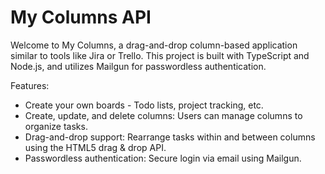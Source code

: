 # My Columns API

Welcome to My Columns, a drag-and-drop column-based application similar to tools like Jira or Trello. This project is built with TypeScript and Node.js, and utilizes Mailgun for passwordless authentication.

Features:
- Create your own boards - Todo lists, project tracking, etc.
- Create, update, and delete columns: Users can manage columns to organize tasks.
- Drag-and-drop support: Rearrange tasks within and between columns using the HTML5 drag & drop API.
- Passwordless authentication: Secure login via email using Mailgun.